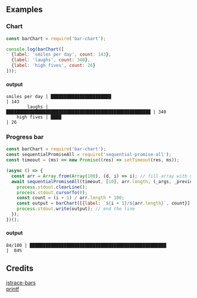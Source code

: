 ## Examples
### Chart
```js
const barChart = require('bar-chart');

console.log(barChart([
  {label: 'smiles per day', count: 143},
  {label: 'laughs', count: 340},
  {label: 'high fives', count: 26}
]));
```
#### output
```
smiles per day | ███████████████████████                                 | 143
        laughs | ███████████████████████████████████████████████████████ | 340
    high fives | ████                                                    | 26

```
### Progress bar
```js
const barChart = require('bar-chart');
const sequentialPromiseAll = require('sequential-promise-all');
const timeout = (ms) => new Promise((res) => setTimeout(res, ms));

(async () => {
  const arr = Array.from(Array(100), (d, i) => i); // fill array with n values 0..100
  await sequentialPromiseAll(timeout, [10], arr.length, (_args, _previousResponse, i) => {
    process.stdout.clearLine();
    process.stdout.cursorTo(0);
    const count = (i + 1) / arr.length * 100;
    const output = barChart([{label: `${i + 1}/${arr.length}`, count}], {percentages: true});
    process.stdout.write(output); // end the line
  });
})();
```
#### output
```
84/100 | ████████████████████████████████████████████████████           |  84%
```

## Credits
[jstrace-bars](https://github.com/jstrace/bars)  
[printf](https://github.com/adaltas/node-printf)
